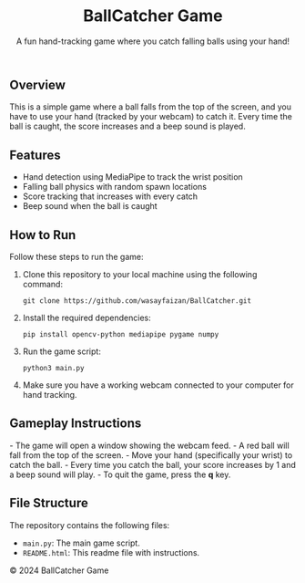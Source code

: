 <body>
    <header>
        <h1>BallCatcher Game</h1>
        <p>A fun hand-tracking game where you catch falling balls using your hand!</p>
    </header>
    <section>
        <h2>Overview</h2>
        <p>
            This is a simple game where a ball falls from the top of the screen, and you have to use your hand (tracked by your webcam) to catch it. Every time the ball is caught, the score increases and a beep sound is played.
        </p>
        <h2>Features</h2>
        <ul>
            <li>Hand detection using MediaPipe to track the wrist position</li>
            <li>Falling ball physics with random spawn locations</li>
            <li>Score tracking that increases with every catch</li>
            <li>Beep sound when the ball is caught</li>
        </ul>
        <h2>How to Run</h2>
        <p>Follow these steps to run the game:</p>
        <ol>
            <li>Clone this repository to your local machine using the following command:</li>
            <pre><code>git clone https://github.com/wasayfaizan/BallCatcher.git</code></pre>
            <li>Install the required dependencies:</li>
            <pre><code>pip install opencv-python mediapipe pygame numpy</code></pre>
            <li>Run the game script:</li>
            <pre><code>python3 main.py</code></pre>
            <li>Make sure you have a working webcam connected to your computer for hand tracking.</li>
        </ol>
        <h2>Gameplay Instructions</h2>
        <p>
            - The game will open a window showing the webcam feed.
            - A red ball will fall from the top of the screen.
            - Move your hand (specifically your wrist) to catch the ball. 
            - Every time you catch the ball, your score increases by 1 and a beep sound will play.
            - To quit the game, press the <strong>q</strong> key.
        </p>
        <h2>File Structure</h2>
        <p>The repository contains the following files:</p>
        <ul>
            <li><code>main.py</code>: The main game script.</li>
            <li><code>README.html</code>: This readme file with instructions.</li>
        </ul>
    <footer>
        <p>&copy; 2024 BallCatcher Game</p>
    </footer>
</body>
</html>
